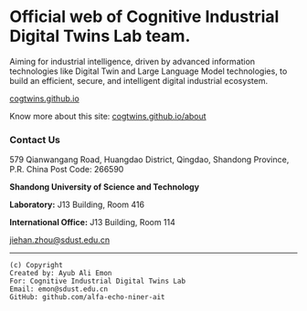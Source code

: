# Official web of **Cognitive Industrial Digital Twins Lab** team.

Aiming for industrial intelligence, driven by advanced information technologies like Digital Twin and Large Language Model technologies, to build an efficient, secure, and intelligent digital industrial ecosystem.

[cogtwins.github.io](https://cogtwins.github.io)

Know more about this site: [cogtwins.github.io/about](https://cogtwins.github.io/about/)

### Contact Us

579 Qianwangang Road, Huangdao District, Qingdao, Shandong Province, P.R. China
Post Code: 266590

**Shandong University of Science and Technology**

**Laboratory:** J13 Building, Room 416

**International Office:** J13 Building, Room 114

jiehan.zhou@sdust.edu.cn

---

```
(c) Copyright
Created by: Ayub Ali Emon
For: Cognitive Industrial Digital Twins Lab
Email: emon@sdust.edu.cn
GitHub: github.com/alfa-echo-niner-ait
```